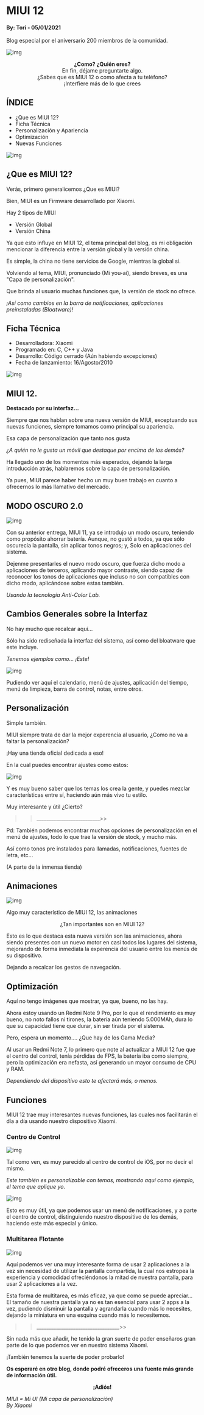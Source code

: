 # MIUI 12
<b>By: Tori - 05/01/2021</b>
<br>
<br>
Blog especial por el aniversario 200 miembros de la comunidad.

![img](media/c24.jpg)

<center><b>¿Como? ¿Quién eres?</b></center>

<center>En fin, déjame preguntarte algo.</center>

<center>¿Sabes que es MIUI 12 o como afecta a tu teléfono?</center>

<center>¡Interfiere más de lo que crees</center>

## ÍNDICE

- ¿Que es MIUI 12?
- Ficha Técnica
- Personalización y Apariencia
- Optimización
- Nuevas Funciones

![img](media/c25.jpg)

## ¿Que es MIUI 12?

Verás, primero generalicemos ¿Que es MIUI?

Bien, MIUI es un Firmware desarrollado por Xiaomi.

Hay 2 tipos de MIUI
- Versión Global
- Versión China

Ya que esto influye en MIUI 12, el tema principal del blog, es mi obligación mencionar la diferencia entre la versión global y la versión china.

Es simple, la china no tiene servicios de Google, mientras la global si.

Volviendo al tema, MIUI, pronunciado (Mi you-ai), siendo breves, es una "Capa de personalización".

Que brinda al usuario muchas funciones que, la versión de stock no ofrece.

*¡Así como cambios en la barra de notificaciones, aplicaciones preinstaladas (Bloatware)!*

## Ficha Técnica

- Desarrolladora: Xiaomi
- Programado en: C, C++ y Java
- Desarrollo: Código cerrado (Aún habiendo excepciones)
- Fecha de lanzamiento: 16/Agosto/2010

![img](media/c26.jpg)

## MIUI 12.

**Destacado por su interfaz…**

Siempre que nos hablan sobre una nueva versión de MIUI, exceptuando sus nuevas funciones, siempre tomamos como principal su apariencia.

Esa capa de personalización que tanto nos gusta

*¿A quién no le gusta un móvil que destaque por encima de los demás?*

Ha llegado uno de los momentos más esperados, dejando la larga introducción atrás, hablaremos sobre la capa de personalización.

Ya pues, MIUI parece haber hecho un muy buen trabajo en cuanto a ofrecernos lo más llamativo del mercado.

## MODO OSCURO 2.0

![img](media/c27.jpg)


Con su anterior entrega, MIUI 11, ya se introdujo un modo oscuro, teniendo como propósito ahorrar batería. Aunque, no gustó a todos, ya que sólo oscurecia la pantalla, sin aplicar tonos negros; y, Solo en aplicaciones del sistema.

Dejenme presentarles el nuevo modo oscuro, que fuerza dicho modo a aplicaciones de terceros, aplicando mayor contraste, siendo capaz de reconocer los tonos de aplicaciones que incluso no son compatibles con dicho modo, aplicándose sobre estas también.

*Usando la tecnología Anti-Color Lab.*

## Cambios Generales sobre la Interfaz

No hay mucho que recalcar aquí...

Sólo ha sido rediseñada la interfaz del sistema, así como del bloatware que este incluye.

*Tenemos ejemplos como... ¡Este!*

![img](media/c28.jpg)

Pudiendo ver aquí el calendario, menú de ajustes, aplicación del tiempo, menú de limpieza, barra de control, notas, entre otros.

## Personalización

Simple también.

MIUI siempre trata de dar la mejor experencia al usuario, ¿Como no va a faltar la personalización?

¡Hay una tienda oficial dedicada a eso!

En la cual puedes encontrar ajustes como estos:

![img](media/c29.jpg)

Y es muy bueno saber que los temas los crea la gente, y puedes mezclar características entre sí, haciendo aún más vivo tu estilo.

Muy interesante y útil ¿Cierto?

>>__________________________>>

Pd: También podemos encontrar muchas opciones de personalización en el menú de ajustes, todo lo que trae la versión de stock, y mucho más.

Así como tonos pre instalados para llamadas, notificaciones, fuentes de letra, etc...

(A parte de la inmensa tienda)

## Animaciones

![img](media/c30.gif)

Algo muy característico de MIUI 12, las animaciones

<center>¿Tan importantes son en MIUI 12?</center>

Esto es lo que destaca esta nueva versión son las animaciones, ahora siendo presentes con un nuevo motor en casi todos los lugares del sistema, mejorando de forma inmediata la experencia del usuario entre los menús de su dispositivo.

Dejando a recalcar los gestos de navegación.

## Optimización

Aquí no tengo imágenes que mostrar, ya que, bueno, no las hay.

Ahora estoy usando un Redmi Note 9 Pro, por lo que el rendimiento es muy bueno, no noto fallos ni tirones, la batería aún teniendo 5.000MAh, dura lo que su capacidad tiene que durar, sin ser tirada por el sistema.

Pero, espera un momento.... ¿Que hay de los Gama Media?

Al usar un Redmi Note 7, lo primero que note al actualizar a MIUI 12 fue que el centro del control, tenía pérdidas de FPS, la batería iba como siempre, pero la optimización era nefasta, así generando un mayor consumo de CPU y RAM.

*Dependiendo del dispositivo esto te afectará más, o menos.*

## Funciones

MIUI 12 trae muy interesantes nuevas funciones, las cuales nos facilitarán el día a día usando nuestro dispositivo Xiaomi.

### Centro de Control

![img](media/c31.jpg)

Tal como ven, es muy parecido al centro de control de iOS, por no decir el mismo.

*Este también es personalizable con temas, mostrando aquí como ejemplo, el tema que aplique yo.*

![img](media/c32.jpg)

Esto es muy útil, ya que podemos usar un menú de notificaciones, y a parte el centro de control, distinguiendo nuestro dispositivo de los demás, haciendo este más especial y único.

### Multitarea Flotante

![img](media/c33.gif)

Aquí podemos ver una muy interesante forma de usar 2 aplicaciones a la vez sin necesidad de utilizar la pantalla compartida, la cual nos estropea la experiencia y comodidad ofreciéndonos la mitad de nuestra pantalla, para usar 2 aplicaciones a la vez.

Esta forma de multitarea, es más eficaz, ya que como se puede apreciar... El tamaño de nuestra pantalla ya no es tan esencial para usar 2 apps a la vez, pudiendo disminuir la pantalla y agrandarla cuando más lo necesites, dejando la miniatura en una esquina cuando más lo necesitemos.

>>__________________________________>>

Sin nada más que añadir, he tenido la gran suerte de poder enseñaros gran parte de lo que podemos ver en nuestro sistema Xiaomi.

¡También tenemos la suerte de poder probarlo!

**Os esperaré en otro blog, donde podré ofreceros una fuente más grande de información útil.**

<center><b>¡Adiós!</b></center>

*MIUI = Mi UI (Mi capa de personalización)<br>*
*By Xiaomi*

